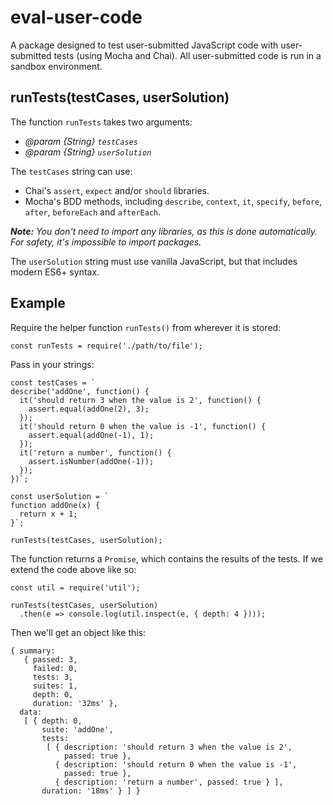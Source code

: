 # eval-user-code

A package designed to test user-submitted JavaScript code with user-submitted tests (using Mocha and Chai). All user-submitted code is run in a sandbox environment.

## runTests(testCases, userSolution)

The function `runTests` takes two arguments:

- _@param {String} `testCases`_
- _@param {String} `userSolution`_

The `testCases` string can use:

- Chai's `assert`, `expect` and/or `should` libraries.
- Mocha's BDD methods, including `describe`, `context`, `it`, `specify`, `before`, `after`, `beforeEach` and `afterEach`.

_**Note:** You don't need to import any libraries, as this is done automatically. For safety, it's impossible to import packages._

The `userSolution` string must use vanilla JavaScript, but that includes modern ES6+ syntax.

## Example

Require the helper function `runTests()` from wherever it is stored:

```
const runTests = require('./path/to/file');
```

Pass in your strings:

```
const testCases = `
describe('addOne', function() {
  it('should return 3 when the value is 2', function() {
    assert.equal(addOne(2), 3);
  });
  it('should return 0 when the value is -1', function() {
    assert.equal(addOne(-1), 1);
  });
  it('return a number', function() {
    assert.isNumber(addOne(-1));
  });
})`;

const userSolution = `
function addOne(x) {
  return x + 1;
}`;

runTests(testCases, userSolution);
```

The function returns a `Promise`, which contains the results of the tests. If we extend the code above like so:

```
const util = require('util');

runTests(testCases, userSolution)
  .then(e => console.log(util.inspect(e, { depth: 4 })));
```

Then we'll get an object like this:

```
{ summary:
   { passed: 3,
     failed: 0,
     tests: 3,
     suites: 1,
     depth: 0,
     duration: '32ms' },
  data:
   [ { depth: 0,
       suite: 'addOne',
       tests:
        [ { description: 'should return 3 when the value is 2',
            passed: true },
          { description: 'should return 0 when the value is -1',
            passed: true },
          { description: 'return a number', passed: true } ],
       duration: '18ms' } ] }
```
